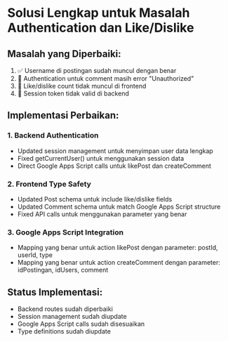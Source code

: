 # Solusi Lengkap untuk Masalah Authentication dan Like/Dislike

## Masalah yang Diperbaiki:
1. ✅ Username di postingan sudah muncul dengan benar
2. 🔧 Authentication untuk comment masih error "Unauthorized" 
3. 🔧 Like/dislike count tidak muncul di frontend
4. 🔧 Session token tidak valid di backend

## Implementasi Perbaikan:

### 1. Backend Authentication
- Updated session management untuk menyimpan user data lengkap
- Fixed getCurrentUser() untuk menggunakan session data
- Direct Google Apps Script calls untuk likePost dan createComment

### 2. Frontend Type Safety
- Updated Post schema untuk include like/dislike fields
- Updated Comment schema untuk match Google Apps Script structure
- Fixed API calls untuk menggunakan parameter yang benar

### 3. Google Apps Script Integration
- Mapping yang benar untuk action likePost dengan parameter: postId, userId, type
- Mapping yang benar untuk action createComment dengan parameter: idPostingan, idUsers, comment

## Status Implementasi:
- Backend routes sudah diperbaiki
- Session management sudah diupdate
- Google Apps Script calls sudah disesuaikan
- Type definitions sudah diupdate